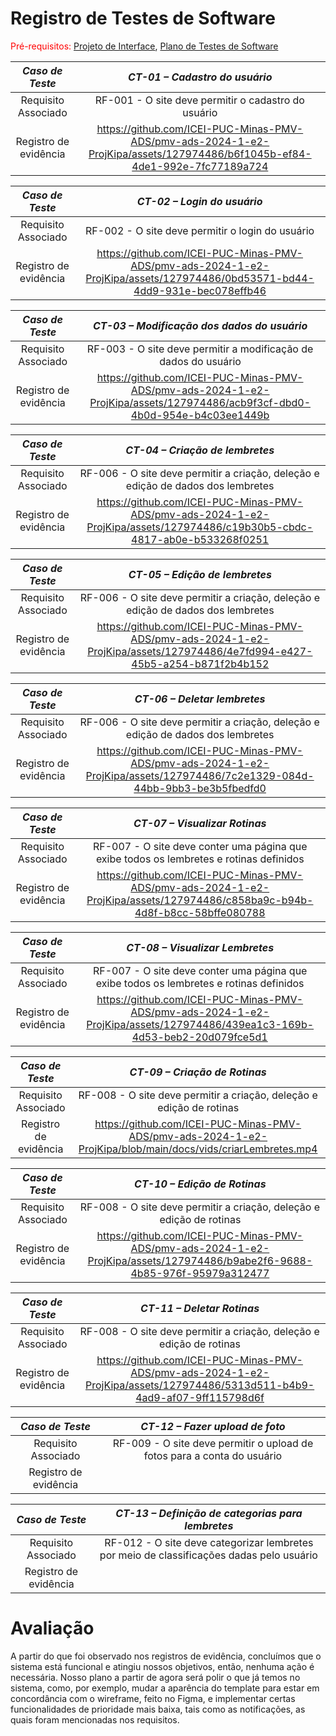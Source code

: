 
# Registro de Testes de Software

<span style="color:red">Pré-requisitos: <a href="3-Projeto de Interface.md"> Projeto de Interface</a></span>, <a href="8-Plano de Testes de Software.md"> Plano de Testes de Software</a>

| *Caso de Teste* 	| *CT-01 – Cadastro do usuário* 	|
|:---:	|:---:	|
|	Requisito Associado 	| RF-001 - O site deve permitir o cadastro do usuário |
|Registro de evidência | https://github.com/ICEI-PUC-Minas-PMV-ADS/pmv-ads-2024-1-e2-ProjKipa/assets/127974486/b6f1045b-ef84-4de1-992e-7fc77189a724 |

| *Caso de Teste* 	| *CT-02 – Login do usuário* 	|
|:---:	|:---:	|
|	Requisito Associado 	| RF-002 - O site deve permitir o login do usuário |
|Registro de evidência | https://github.com/ICEI-PUC-Minas-PMV-ADS/pmv-ads-2024-1-e2-ProjKipa/assets/127974486/0bd53571-bd44-4dd9-931e-bec078effb46 |

| *Caso de Teste* 	| *CT-03 – Modificação dos dados do usuário* 	|
|:---:	|:---:	|
|	Requisito Associado 	| RF-003 - O site deve permitir a modificação de dados do usuário |
|Registro de evidência | https://github.com/ICEI-PUC-Minas-PMV-ADS/pmv-ads-2024-1-e2-ProjKipa/assets/127974486/acb9f3cf-dbd0-4b0d-954e-b4c03ee1449b |

| *Caso de Teste* 	| *CT-04 – Criação de lembretes* 	|
|:---:	|:---:	|
|	Requisito Associado 	| RF-006 - O site deve permitir a criação, deleção e edição de dados dos lembretes |
|Registro de evidência | https://github.com/ICEI-PUC-Minas-PMV-ADS/pmv-ads-2024-1-e2-ProjKipa/assets/127974486/c19b30b5-cbdc-4817-ab0e-b533268f0251 |

| *Caso de Teste* 	| *CT-05 – Edição de lembretes* 	|
|:---:	|:---:	|
|	Requisito Associado 	| RF-006 - O site deve permitir a criação, deleção e edição de dados dos lembretes |
|Registro de evidência | https://github.com/ICEI-PUC-Minas-PMV-ADS/pmv-ads-2024-1-e2-ProjKipa/assets/127974486/4e7fd994-e427-45b5-a254-b871f2b4b152 |


| *Caso de Teste* 	| *CT-06 – Deletar lembretes* 	|
|:---:	|:---:	|
|	Requisito Associado 	| RF-006 - O site deve permitir a criação, deleção e edição de dados dos lembretes |
|Registro de evidência  | https://github.com/ICEI-PUC-Minas-PMV-ADS/pmv-ads-2024-1-e2-ProjKipa/assets/127974486/7c2e1329-084d-44bb-9bb3-be3b5fbedfd0 |

| *Caso de Teste* 	| *CT-07 – Visualizar Rotinas* 	|
|:---:	|:---:	|
|	Requisito Associado 	| RF-007 - O site deve conter uma página que exibe todos os lembretes e rotinas definidos |
|Registro de evidência | https://github.com/ICEI-PUC-Minas-PMV-ADS/pmv-ads-2024-1-e2-ProjKipa/assets/127974486/c858ba9c-b94b-4d8f-b8cc-58bffe080788 |

| *Caso de Teste* 	| *CT-08 – Visualizar Lembretes* 	|
|:---:	|:---:	|
|	Requisito Associado 	| RF-007 - O site deve conter uma página que exibe todos os lembretes e rotinas definidos |
|Registro de evidência | https://github.com/ICEI-PUC-Minas-PMV-ADS/pmv-ads-2024-1-e2-ProjKipa/assets/127974486/439ea1c3-169b-4d53-beb2-20d079fce5d1 |

| *Caso de Teste* 	| *CT-09 – Criação de Rotinas* 	|
|:---:	|:---:	|
|	Requisito Associado 	| RF-008 - O site deve permitir a criação, deleção e edição de rotinas |
|Registro de evidência | https://github.com/ICEI-PUC-Minas-PMV-ADS/pmv-ads-2024-1-e2-ProjKipa/blob/main/docs/vids/criarLembretes.mp4 |

| *Caso de Teste* 	| *CT-10 – Edição de Rotinas* 	|
|:---:	|:---:	|
|	Requisito Associado 	| RF-008 - O site deve permitir a criação, deleção e edição de rotinas |
|Registro de evidência | https://github.com/ICEI-PUC-Minas-PMV-ADS/pmv-ads-2024-1-e2-ProjKipa/assets/127974486/b9abe2f6-9688-4b85-976f-95979a312477 |

| *Caso de Teste* 	| *CT-11 – Deletar Rotinas* 	|
|:---:	|:---:	|
|	Requisito Associado 	| RF-008 - O site deve permitir a criação, deleção e edição de rotinas |
|Registro de evidência | https://github.com/ICEI-PUC-Minas-PMV-ADS/pmv-ads-2024-1-e2-ProjKipa/assets/127974486/5313d511-b4b9-4ad9-af07-9ff115798d6f |

| *Caso de Teste* 	| *CT-12 – Fazer upload de foto* 	|
|:---:	|:---:	|
|	Requisito Associado 	| RF-009 - O site deve permitir o upload de fotos para a conta do usuário |
|Registro de evidência |  |

| *Caso de Teste* 	| *CT-13 – Definição de categorias para lembretes* 	|
|:---:	|:---:	|
|	Requisito Associado 	| RF-012 - O site deve categorizar lembretes por meio de classificações dadas pelo usuário |
|Registro de evidência |  |

# Avaliação
A partir do que foi observado nos registros de evidência, concluímos que o sistema está funcional e atingiu nossos objetivos, então, nenhuma ação é necessária.
Nosso plano a partir de agora será polir o que já temos no sistema, como, por exemplo, mudar a aparência do template para estar em concordância com o wireframe, feito no Figma, e implementar certas funcionalidades de prioridade mais baixa, tais como as notificações, as quais foram mencionadas nos requisitos.
